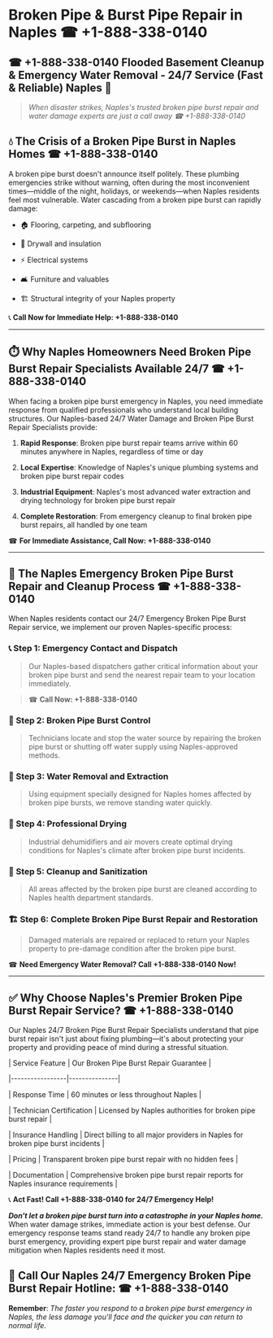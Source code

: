 # Broken Pipe & Burst Pipe Repair in Naples ☎ +1-888-338-0140  
## ☎ +1-888-338-0140 Flooded Basement Cleanup & Emergency Water Removal - 24/7 Service (Fast & Reliable) Naples 🚨  

> *When disaster strikes, Naples's trusted broken pipe burst repair and water damage experts are just a call away ☎ +1-888-338-0140*  

## 💧 The Crisis of a Broken Pipe Burst in Naples Homes ☎ +1-888-338-0140  

A broken pipe burst doesn't announce itself politely. These plumbing emergencies strike without warning, often during the most inconvenient times—middle of the night, holidays, or weekends—when Naples residents feel most vulnerable. Water cascading from a broken pipe burst can rapidly damage:  

* 🏠 Flooring, carpeting, and subflooring  
* 🧱 Drywall and insulation  
* ⚡ Electrical systems  
* 🛋️ Furniture and valuables  
* 🏗️ Structural integrity of your Naples property  

📞 **Call Now for Immediate Help: +1-888-338-0140**  

---  

## ⏱️ Why Naples Homeowners Need Broken Pipe Burst Repair Specialists Available 24/7 ☎ +1-888-338-0140  

When facing a broken pipe burst emergency in Naples, you need immediate response from qualified professionals who understand local building structures. Our Naples-based 24/7 Water Damage and Broken Pipe Burst Repair Specialists provide:  

1. **Rapid Response**: Broken pipe burst repair teams arrive within 60 minutes anywhere in Naples, regardless of time or day  
2. **Local Expertise**: Knowledge of Naples's unique plumbing systems and broken pipe burst repair codes  
3. **Industrial Equipment**: Naples's most advanced water extraction and drying technology for broken pipe burst repair  
4. **Complete Restoration**: From emergency cleanup to final broken pipe burst repairs, all handled by one team  

☎ **For Immediate Assistance, Call Now: +1-888-338-0140**  

---  

## 🔧 The Naples Emergency Broken Pipe Burst Repair and Cleanup Process ☎ +1-888-338-0140  

When Naples residents contact our 24/7 Emergency Broken Pipe Burst Repair service, we implement our proven Naples-specific process:  

### 📞 Step 1: Emergency Contact and Dispatch  
> Our Naples-based dispatchers gather critical information about your broken pipe burst and send the nearest repair team to your location immediately.  
> ☎ **Call Now: +1-888-338-0140**  

### 🚿 Step 2: Broken Pipe Burst Control  
> Technicians locate and stop the water source by repairing the broken pipe burst or shutting off water supply using Naples-approved methods.  

### 🌊 Step 3: Water Removal and Extraction  
> Using equipment specially designed for Naples homes affected by broken pipe bursts, we remove standing water quickly.  

### 💨 Step 4: Professional Drying  
> Industrial dehumidifiers and air movers create optimal drying conditions for Naples's climate after broken pipe burst incidents.  

### 🧼 Step 5: Cleanup and Sanitization  
> All areas affected by the broken pipe burst are cleaned according to Naples health department standards.  

### 🏗️ Step 6: Complete Broken Pipe Burst Repair and Restoration  
> Damaged materials are repaired or replaced to return your Naples property to pre-damage condition after the broken pipe burst.  

☎ **Need Emergency Water Removal? Call +1-888-338-0140 Now!**  

---  

## ✅ Why Choose Naples's Premier Broken Pipe Burst Repair Service? ☎ +1-888-338-0140  

Our Naples 24/7 Broken Pipe Burst Repair Specialists understand that pipe burst repair isn't just about fixing plumbing—it's about protecting your property and providing peace of mind during a stressful situation.  

| Service Feature | Our Broken Pipe Burst Repair Guarantee |  
|-----------------|---------------|  
| Response Time | 60 minutes or less throughout Naples |  
| Technician Certification | Licensed by Naples authorities for broken pipe burst repair |  
| Insurance Handling | Direct billing to all major providers in Naples for broken pipe burst incidents |  
| Pricing | Transparent broken pipe burst repair with no hidden fees |  
| Documentation | Comprehensive broken pipe burst repair reports for Naples insurance requirements |  

📞 **Act Fast! Call +1-888-338-0140 for 24/7 Emergency Help!**  

***Don't let a broken pipe burst turn into a catastrophe in your Naples home.*** When water damage strikes, immediate action is your best defense. Our emergency response teams stand ready 24/7 to handle any broken pipe burst emergency, providing expert pipe burst repair and water damage mitigation when Naples residents need it most.  

## 📱 Call Our Naples 24/7 Emergency Broken Pipe Burst Repair Hotline: ☎ +1-888-338-0140  

**Remember**: *The faster you respond to a broken pipe burst emergency in Naples, the less damage you'll face and the quicker you can return to normal life.*